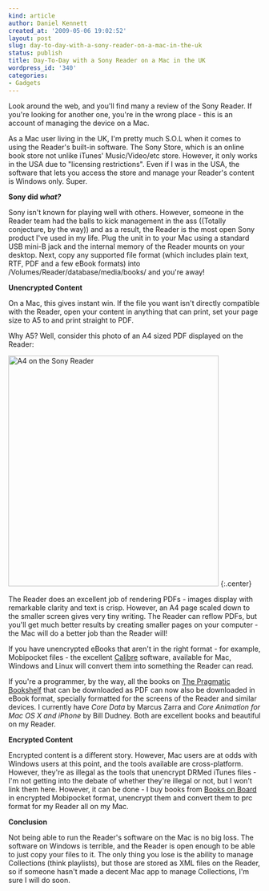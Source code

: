 ```yaml
---
kind: article
author: Daniel Kennett
created_at: '2009-05-06 19:02:52'
layout: post
slug: day-to-day-with-a-sony-reader-on-a-mac-in-the-uk
status: publish
title: Day-To-Day with a Sony Reader on a Mac in the UK
wordpress_id: '340'
categories:
- Gadgets
---
```


Look around the web, and you'll find many a review of the Sony Reader. If you're looking for another one, you're in the wrong place - this is an account of managing the device on a Mac.

As a Mac user living in the UK, I'm pretty much S.O.L when it comes to using the Reader's built-in software. The Sony Store, which is an online book store not unlike iTunes' Music/Video/etc store. However, it only works in the USA due to "licensing restrictions". Even if I was in the USA, the software that lets you access the store and manage your Reader's content is Windows only. Super.

<strong>Sony did <em>what?</em></strong>

Sony isn't known for playing well with others. However, someone in the Reader team had the balls to kick management in the ass ((Totally conjecture, by the way)) and as a result, the Reader is the most open Sony product I've used in my life. Plug the unit in to your Mac using a standard USB mini-B jack and the internal memory of the Reader mounts on your desktop. Next, copy any supported file format (which includes plain text, RTF, PDF and a few eBook formats) into /Volumes/Reader/database/media/books/ and you're away!

<!--more-->

<strong>Unencrypted Content</strong>

On a Mac, this gives instant win. If the file you want isn't directly compatible with the Reader, open your content in anything that can print, set your page size to A5 to and print straight to PDF.

Why A5? Well, consider this photo of an A4 sized PDF displayed on the Reader:

<a href="/pictures/for_posts/2009/05/a4pdf.jpg"><img class="aligncenter size-full wp-image-341" title="A4 on the Sony Reader" src="/pictures/for_posts/2009/05/a4pdf.jpg" alt="A4 on the Sony Reader" width="420" height="460" /></a>
{:.center}

The Reader does an excellent job of rendering PDFs - images display with remarkable clarity and text is crisp. However, an A4 page scaled down to the smaller screen gives very tiny writing. The Reader can reflow PDFs, but you'll get much better results by creating smaller pages on your computer - the Mac will do a better job than the Reader will!

If you have unencrypted eBooks that aren't in the right format - for example, Mobipocket files - the excellent <a href="http://calibre.kovidgoyal.net/" target="_blank">Calibre</a> software, available for Mac, Windows and Linux will convert them into something the Reader can read.

If you're a programmer, by the way, all the books on <a href="http://www.pragprog.com/" target="_blank">The Pragmatic Bookshelf</a> that can be downloaded as PDF can now also be downloaded in eBook format, specially formatted for the screens of the Reader and similar devices. I currently have <em>Core Data</em> by Marcus Zarra and <em>Core Animation for Mac OS X and iPhone</em> by Bill Dudney. Both are excellent books and beautiful on my Reader.

<strong>Encrypted Content</strong>

Encrypted content is a different story. However, Mac users are at odds with Windows users at this point, and the tools available are cross-platform. However, they're as illegal as the tools that unencrypt DRMed iTunes files - I'm not getting into the debate of whether they're illegal or not, but I won't link them here. However, it can be done - I buy books from <a href="http://booksonboard.com/" target="_blank">Books on Board</a> in encrypted Mobipocket format, unencrypt them and convert them to prc format for my Reader all on my Mac.

<strong>Conclusion</strong>

Not being able to run the Reader's software on the Mac is no big loss. The software on Windows is terrible, and the Reader is open enough to be able to just copy your files to it. The only thing you lose is the ability to manage Collections (think playlists), but those are stored as XML files on the Reader, so if someone hasn't made a decent Mac app to manage Collections, I'm sure I will do soon.